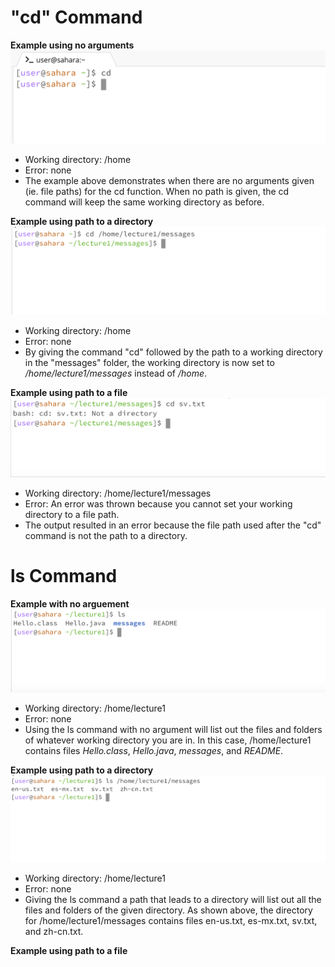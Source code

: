 # **"cd" Command** <br />

**Example using no arguments** <br />
![Image](cd_noarg.png)
* Working directory: /home
* Error: none
* The example above demonstrates when there are no arguments given (ie. file paths) for the cd function. When no path is given, the cd command will keep the same working directory as before. 

**Example using path to a directory** <br />
![Image](cd_directory.png)
* Working directory: /home
* Error: none
* By giving the command "cd" followed by the path to a working directory in the "messages" folder, the working directory is now set to */home/lecture1/messages* instead of */home*.

**Example using path to a file** <br />
![Image](cd_file.png)
* Working directory: /home/lecture1/messages
* Error: An error was thrown because you cannot set your working directory to a file path.
* The output resulted in an error because the file path used after the "cd" command is not the path to a directory.

# **ls Command** <br />

**Example with no arguement** <br/>
![Image](ls_noarg.png)
* Working directory: /home/lecture1
* Error: none
* Using the ls command with no argument will list out the files and folders of whatever working directory you are in. In this case, /home/lecture1 contains files *Hello.class*, *Hello.java*, *messages*, and *README*. 

**Example using path to a directory** <br />
![Image](ls_directory.png)
* Working directory: /home/lecture1
* Error: none
* Giving the ls command a path that leads to a directory will list out all the files and folders of the given directory. As shown above, the directory for /home/lecture1/messages contains files en-us.txt, es-mx.txt, sv.txt, and zh-cn.txt.

**Example using path to a file** <br />


